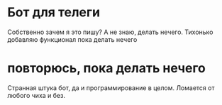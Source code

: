 # Бот для телеги
Собственно зачем я это пишу? 
А не знаю, делать нечего.
Тихонько добавляю функционал пока делать нечего
# повторюсь, пока делать нечего
Странная штука бот, да и программирование в целом. Ломается от любого чиха и без.
